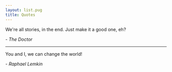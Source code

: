 ```yaml
---
layout: list.pug
title: Quotes
---
```


We're all stories, in the end. Just make it a good one, eh?

_- The Doctor_

---

You and I, we can change the world!

_- Raphael Lemkin_
